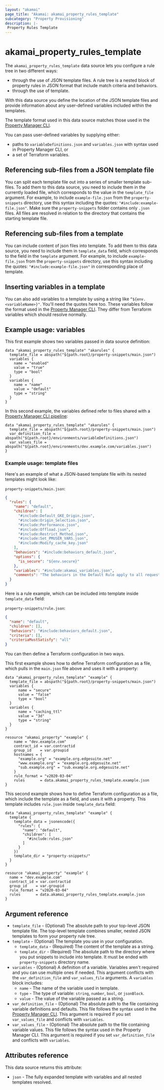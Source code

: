 ```yaml
---
layout: "akamai"
page_title: "Akamai: akamai_property_rules_template"
subcategory: "Property Provisioning"
description: |-
 Property Rules Template
---
```


# akamai_property_rules_template

The `akamai_property_rules_template` data source lets you configure a rule tree in two different ways:
* through the use of JSON template files. A rule tree is a nested block of property rules in JSON format that include match criteria and behaviors.
* through the use of template.

With this data source you define the location of the JSON template files and provide information about any user-defined variables included within the templates.

The template format used in this data source matches those used in the [Property Manager CLI](https://learn.akamai.com/en-us/learn_akamai/getting_started_with_akamai_developers/developer_tools/getstartedpmcli.html#addanewsnippet).

You can pass user-defined variables by supplying either:

* paths to `variableDefinitions.json` and `variables.json` with syntax used in Property Manager CLI, or
* a set of Terraform variables.

## Referencing sub-files from a JSON template file
You can split each template file out into a series of smaller template sub-files. 
To add them to this data source, you need to include them in the currently loaded file, which corresponds to the value in the `template_file` argument.
For example, to include `example-file.json` from the `property-snippets` directory, use this syntax including the quotes: `"#include:example-file.json"`.
Make sure the `property-snippets` folder contains only `.json` files.
All files are resolved in relation to the directory that contains the starting template file.

## Referencing sub-files from a template
You can include content of json files into template.
To add them to this data source, you need to include them in `template_data` field, which corresponds to the field in the `template` argument.
For example, to include `example-file.json` from the `property-snippets` directory, use this syntax including the quotes: `"#include:example-file.json"` in corresponding place of template.

## Inserting variables in a template
You can also add variables to a template by using a string like `“${env.<variableName>}"`. You'll need the quotes here too.
These variables follow the format used in the [Property Manager CLI](https://github.com/akamai/cli-property-manager#update-the-variabledefinitions-file).  They differ from Terraform variables which should resolve normally.

## Example usage: variables

This first example shows two variables passed in data source definition:

```hcl
data "akamai_property_rules_template" "akarules" {
  template_file = abspath("${path.root}/property-snippets/main.json")
  variables {
    name = "enabled"
    value = "true"
    type = "bool"
  }
  variables {
    name = "name"
    value = "default"
    type = "string"
  }
}
```

In this second example, the variables defined refer to files shared with a [Property Manager CLI pipeline](https://github.com/akamai/cli-property-manager#akamai-pipeline-workflow):

```hcl
data "akamai_property_rules_template" "akarules" {
  template_file = abspath("${path.root}/property-snippets/main.json")
  var_definition_file = abspath("${path.root}/environments/variableDefinitions.json")
  var_values_file = abspath("${path.root}/environments/dev.example.com/variables.json")
}
```

### Example usage: template files

Here's an example of what a JSON-based template file with its nested templates might look like:

`property-snippets/main.json`:
```json
{
  "rules": {
    "name": "default",
    "children": [
      "#include:Default_GKE_Origin.json",
      "#include:Origin_Selection.json",
      "#include:Performance.json",
      "#include:Offload.json",
      "#include:Restrict_Method.json",
      "#include:Set_PMUSER_VARS.json",
      "#include:Modify_cache_key.json"
    ],
    "behaviors": "#include:behaviors_default.json",
    "options": {
      "is_secure": "${env.secure}"
    },
    "variables": "#include:akamai_variables.json",
    "comments": "The behaviors in the Default Rule apply to all requests for the property hostnames unless another rule overrides the Default Rule settings."
  }
}
```
Here is a rule example, which can be included into template inside `template_data` field:

`property-snippets/rule.json`:
```json
{
  "name": "default",
  "children": [],
  "behaviors": "#include:behaviors_default.json",
  "criteria": [],
  "criteriaMustSatisfy": "all"
}
```

You can then define a Terraform configuration in two ways.

This first example shows how to define Terraform configuration as a file, which pulls in the `main.json` file above and uses it with a property:

```hcl
data "akamai_property_rules_template" "example" {
  template_file = abspath("${path.root}/property-snippets/main.json")
  variables {
      name = "secure"
      value = "false"
      type = "bool"
  }
  variables {
      name = "caching_ttl"
      value = "3d"
      type = "string"
  }
}

resource "akamai_property" "example" {
    name = "dev.example.com"
    contract_id = var.contractid
    group_id    = var.groupid
    hostnames = {
      "example.org" = "example.org.edgesuite.net"
      "www.example.org" = "example.org.edgesuite.net"
      "sub.example.org" = "sub.example.org.edgesuite.net"
    }
    rule_format = "v2020-03-04"
    rules       = data.akamai_property_rules_template.example.json
}
```

This second example shows how to define Terraform configuration as a file, which include the template as a field, and uses it with a property.
This template includes `rule.json` inside `template_data` field:

```hcl
data "akamai_property_rules_template" "example" {
  template {
    template_data = jsonencode({
      "rules": {
        "name": "default",
        "children": [
          "#include:rules.json"
        ]
      }
    })
    template_dir = "property-snippets/"
  }
}

resource "akamai_property" "example" {
  name = "dev.example.com"
  contract_id = var.contractid
  group_id    = var.groupid
  rule_format = "v2020-03-04"
  rules       = data.akamai_property_rules_template.example.json
}
```

## Argument reference

* `template_file` - (Optional) The absolute path to your top-level JSON template file. The top-level template combines smaller, nested JSON templates to form your property rule tree.
* `template` - (Optional) The template you use in your configuration.
  * `template_data` - (Required) The content of the template as a string.
  * `template_dir` - (Required) The absolute path to the directory where you put snippets to include into template. It must be ended with `property-snippets` directory name.
* `variables` - (Optional) A definition of a variable. Variables aren't required and you can use multiple ones if needed. This argument conflicts with the `var_definition_file` and `var_values_file` arguments. A `variables` block includes:
    * `name` - The name of the variable used in template.
    * `type` - The type of variable: `string`, `number`, `bool`, or `jsonBlock`.
    * `value` - The value of the variable passed as a string.
* `var_definition_file` - (Optional) The absolute path to the file containing variable definitions and defaults. This file follows the syntax used in the [Property Manager CLI](https://github.com/akamai/cli-property-manager). This argument is required if you set `var_values_file` and conflicts with `variables`.
* `var_values_file` - (Optional) The absolute path to the file containing variable values. This file follows the syntax used in the Property Manager CLI. This argument is required if you set `var_definition_file` and conflicts with `variables`.

## Attributes reference

This data source returns this attribute:

* `json` - The fully expanded template with variables and all nested templates resolved.
